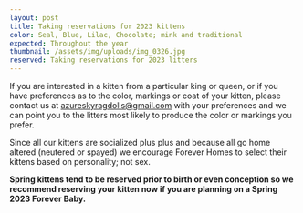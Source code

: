 ```yaml
---
layout: post
title: Taking reservations for 2023 kittens
color: Seal, Blue, Lilac, Chocolate; mink and traditional
expected: Throughout the year
thumbnail: /assets/img/uploads/img_0326.jpg
reserved: Taking reservations for 2023 litters
---
```

If you are interested in a kitten from a particular king or queen, or if you have preferences as to the color, markings or coat of your kitten, please contact us at azureskyragdolls@gmail.com with your preferences and we can point you to the litters most likely to produce the color or markings you prefer. 

Since all our kittens are socialized plus plus and because all go home altered (neutered or spayed) we encourage Forever Homes to select their kittens based on personality; not sex.

**Spring kittens tend to be reserved prior to birth or even conception so we recommend reserving your kitten now if you are planning on a Spring 2023 Forever Baby.**